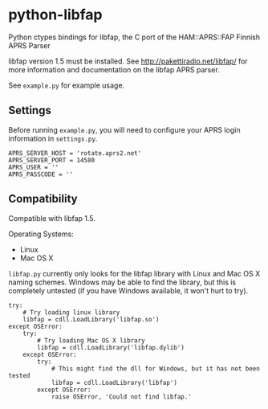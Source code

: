 python-libfap
=============

Python ctypes bindings for libfap, the C port of the HAM::APRS::FAP Finnish APRS Parser

libfap version 1.5 must be installed. See <http://pakettiradio.net/libfap/> for more information and documentation on the libfap APRS parser.

See `example.py` for example usage.

Settings
--------

Before running `example.py`, you will need to configure your APRS login information in `settings.py`.

    APRS_SERVER_HOST = 'rotate.aprs2.net'
    APRS_SERVER_PORT = 14580
    APRS_USER = ''
    APRS_PASSCODE = ''

Compatibility
-------------

Compatible with libfap 1.5.

Operating Systems:

* Linux
* Mac OS X

`libfap.py` currently only looks for the libfap library with Linux and Mac OS X naming schemes. Windows may be able to find the library, but this is completely untested (if you have Windows available, it won't hurt to try).

    try:
        # Try loading linux library
        libfap = cdll.LoadLibrary('libfap.so')
    except OSError:
        try:
            # Try loading Mac OS X library
            libfap = cdll.LoadLibrary('libfap.dylib')
        except OSError:
            try:
                # This might find the dll for Windows, but it has not been tested
                libfap = cdll.LoadLibrary('libfap')
            except OSError:
                raise OSError, 'Could not find libfap.'
